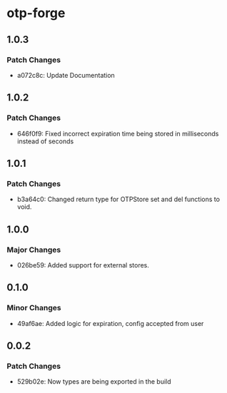 # otp-forge

## 1.0.3

### Patch Changes

- a072c8c: Update Documentation

## 1.0.2

### Patch Changes

- 646f0f9: Fixed incorrect expiration time being stored in milliseconds instead of seconds

## 1.0.1

### Patch Changes

- b3a64c0: Changed return type for OTPStore set and del functions to void.

## 1.0.0

### Major Changes

- 026be59: Added support for external stores.

## 0.1.0

### Minor Changes

- 49af6ae: Added logic for expiration, config accepted from user

## 0.0.2

### Patch Changes

- 529b02e: Now types are being exported in the build
